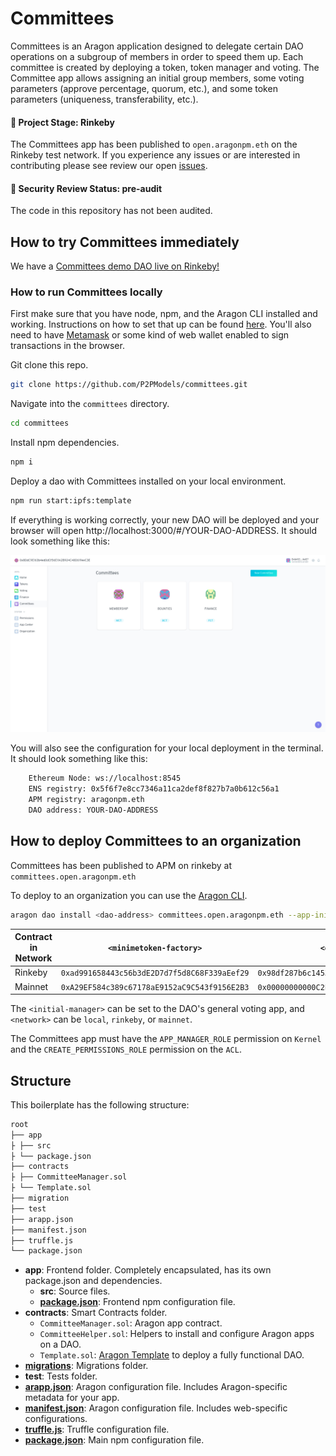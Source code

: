 # Committees

Committees is an Aragon application designed to delegate certain DAO operations on a subgroup of members in order to speed them up. Each committee is created by deploying a token, token manager and voting. The Committee app allows assigning an initial group members, some voting parameters (approve percentage, quorum, etc.), and some token parameters (uniqueness, transferability, etc.).

#### 🐲 Project Stage: Rinkeby

The Committees app has been published to `open.aragonpm.eth` on the Rinkeby test network. If you experience any issues or are interested in contributing please see review our open [issues](https://github.com/p2pmodels/committees/issues).

#### 🚨 Security Review Status: pre-audit

The code in this repository has not been audited.

## How to try Committees immediately

We have a [Committees demo DAO live on Rinkeby!](https://rinkeby.aragon.org/#/trycommittees/)

### How to run Committees locally

First make sure that you have node, npm, and the Aragon CLI installed and working. Instructions on how to set that up can be found [here](https://hack.aragon.org/docs/cli-intro.html). You'll also need to have [Metamask](https://metamask.io) or some kind of web wallet enabled to sign transactions in the browser.

Git clone this repo.

```sh
git clone https://github.com/P2PModels/committees.git
```

Navigate into the `committees` directory.

```sh
cd committees
```

Install npm dependencies.

```sh
npm i
```

Deploy a dao with Committees installed on your local environment.

```sh
npm run start:ipfs:template
```

If everything is working correctly, your new DAO will be deployed and your browser will open http://localhost:3000/#/YOUR-DAO-ADDRESS. It should look something like this:

![newly deployed dao with Committees](https://raw.githubusercontent.com/P2PModels/committees/master/app/public/meta/screenshot-1.png)

You will also see the configuration for your local deployment in the terminal. It should look something like this:

```sh
    Ethereum Node: ws://localhost:8545
    ENS registry: 0x5f6f7e8cc7346a11ca2def8f827b7a0b612c56a1
    APM registry: aragonpm.eth
    DAO address: YOUR-DAO-ADDRESS
```

## How to deploy Committees to an organization

Committees has been published to APM on rinkeby at `committees.open.aragonpm.eth`

To deploy to an organization you can use the [Aragon CLI](https://hack.aragon.org/docs/cli-intro.html).

```sh
aragon dao install <dao-address> committees.open.aragonpm.eth --app-init-args <minimetoken-factory> <ens-registry> <initial-manager> --environment aragon:<network>
```

| Contract in Network | `<minimetoken-factory>`                      | `<ens-registry>`                             |
|---------------------|----------------------------------------------|----------------------------------------------|
| Rinkeby             | `0xad991658443c56b3dE2D7d7f5d8C68F339aEef29` | `0x98df287b6c145399aaa709692c8d308357bc085d` |
| Mainnet             | `0xA29EF584c389c67178aE9152aC9C543f9156E2B3` | `0x00000000000C2E074eC69A0dFb2997BA6C7d2e1e` |

The `<initial-manager>` can be set to the DAO's general voting app, and `<network>` can be `local`, `rinkeby`, or `mainnet`.

The Committees app must have the `APP_MANAGER_ROLE` permission on `Kernel` and the `CREATE_PERMISSIONS_ROLE` permission on the `ACL`.

## Structure

This boilerplate has the following structure:

```md
root
├── app
├ ├── src
├ └── package.json
├── contracts
├ ├── CommitteeManager.sol
├ └── Template.sol
├── migration
├── test
├── arapp.json
├── manifest.json
├── truffle.js
└── package.json
```

- **app**: Frontend folder. Completely encapsulated, has its own package.json and dependencies.
  - **src**: Source files.
  - [**package.json**](https://docs.npmjs.com/creating-a-package-json-file): Frontend npm configuration file.
- **contracts**: Smart Contracts folder.
  - `CommitteeManager.sol`: Aragon app contract.
  - `CommitteeHelper.sol`: Helpers to install and configure Aragon apps on a DAO.
  - `Template.sol`: [Aragon Template](https://hack.aragon.org/docs/templates-intro) to deploy a fully functional DAO.
- [**migrations**](https://truffleframework.com/docs/truffle/getting-started/running-migrations): Migrations folder.
- **test**: Tests folder.
- [**arapp.json**](https://hack.aragon.org/docs/cli-global-confg#the-arappjson-file): Aragon configuration file. Includes Aragon-specific metadata for your app.
- [**manifest.json**](https://hack.aragon.org/docs/cli-global-confg#the-manifestjson-file): Aragon configuration file. Includes web-specific configurations.
- [**truffle.js**](https://truffleframework.com/docs/truffle/reference/configuration): Truffle configuration file.
- [**package.json**](https://docs.npmjs.com/creating-a-package-json-file): Main npm configuration file.
